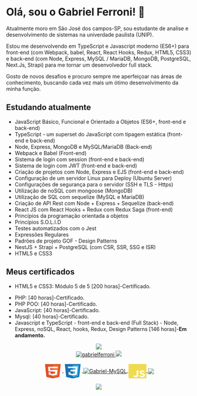 
<h1>Olá, sou o Gabriel Ferroni! 👋</h1>

<p>Atualmente moro em São José dos campos-SP, sou estudante de analise e desenvolvimento de sistemas na univerdade paulista (UNIP).</br>

Estou me desenvolvendo em TypeScript e Javascript moderno (ES6+) para front-end (com Webpack, babel, React, React Hooks, Redux, HTML5, CSS3) e back-end (com Node, Express, MySQL / MariaDB, MongoDB, PostgreSQL, Next.Js, Strapi) para me tornar um desenvolvedor full stack.</br>

Gosto de novos desafios e procuro sempre me aperfeiçoar nas áreas de conhecimento, buscando cada vez mais um ótimo desenvolvimento da minha função.</br></p>

<h2>Estudando atualmente</h2>

<ul>
<li>JavaScript Básico, Funcional e Orientado a Objetos (ES6+, front-end e back-end)
<li>TypeScript - um superset do JavaScript com tipagem estática (front-end e back-end)
<li>Node, Express, MongoDB e MySQL/MariaDB (Back-end)
<li>Webpack e Babel (Front-end)
<li>Sistema de login com session (front-end e back-end)
<li>Sistema de login com JWT (front-end e back-end)
<li>Criação de projetos com Node, Express e EJS (front-end e back-end)
<li>Configuração de um servidor Linux para Deploy (Ubuntu Server)
<li>Configurações de segurança para o servidor (SSH e TLS - Https)
<li>Utilização de noSQL com mongoose (MongoDB)
<li>Utilização de SQL com sequelize (MySQL e MariaDB)
<li>Criação de API Rest com Node + Express + Sequelize (back-end)
<li>React JS com React Hooks + Redux com Redux Saga (front-end)
<li>Princípios da programação orientada a objetos
<li>Princípios S.O.L.I.D
<li>Testes automatizados com o Jest
<li>Expressões Regulares
<li>Padrões de projeto GOF - Design Patterns 
<li>NestJS + Strapi + PostgreSQL (com CSR, SSR, SSG e ISR)
<li>HTML5 e CSS3
 </ul>
 
 <h2>Meus certificados</h2>
 <ul>
 <li>HTML5 e CSS3: Módulo 5 de 5 [200 horas]-Certificado. </br></p>
 <li>PHP: [40 horas]-Certificado. 
 <li>PHP POO: [40 horas]-Certificado. 
 <li>JavaScript: [40 horas]-Certificado.
 <li>Mysql: [40 horas]-Certificado. 
 <li>Javascript e TypeScript - front-end e back-end (Full Stack) - Node, Express, noSQL, React, hooks, Redux, Design Patterns [146 horas]-<strong>Em andamento.</strong>
 </ul>

 <div align="center">
  <a href="https://www.linkedin.com/in/gabriel-paiva-1a2b1718a/" target="_blank"><img src="https://img.shields.io/badge/-LinkedIn-%230077B5?style=for-the-badge&logo=linkedin&logoColor=white" target="_blank"></a> 
  </div>

 <div align="center">
  <a href="https://github.com/gabrielferroni">
  <img height="165em" src="https://github-readme-stats.vercel.app/api?username=gabrielferroni&show_icons=true&theme=midnight-purple&count_private=true&locale=en" alt="gabrielferroni" />
    <img height="165em" src="https://github-readme-stats.vercel.app/api/top-langs/?username=gabrielferroni&layout=compact&langs_count=7&theme=midnight-purple"/>
  </div>
<br>
 <div align="center">
   <img align="center" alt="Gabriel-HTML" height="40" width="50" src="https://raw.githubusercontent.com/devicons/devicon/master/icons/html5/html5-original.svg">
  <img align="center" alt="Gabriel-CSS" height="40" width="50" src="https://raw.githubusercontent.com/devicons/devicon/master/icons/css3/css3-original.svg">
  <img align="center" alt="Gabriel-MySQL" height="40" width="50"src="https://cdn.jsdelivr.net/gh/devicons/devicon/icons/mysql/mysql-original.svg" />
  <img align="center" alt="Gabriel-Js" height="40" width="50" src="https://raw.githubusercontent.com/devicons/devicon/master/icons/javascript/javascript-plain.svg">
  <img align="center" alt+"PHP" hegth="60" width="60" src="https://icongr.am/devicon/php-original.svg?size=128&color=currentColor">
 </div>
 
  <p align="center">   <img alingn="center" src="https://profile-counter.glitch.me/gabrielferroni/count.svg" /></p>
 <br>
 

 

  

